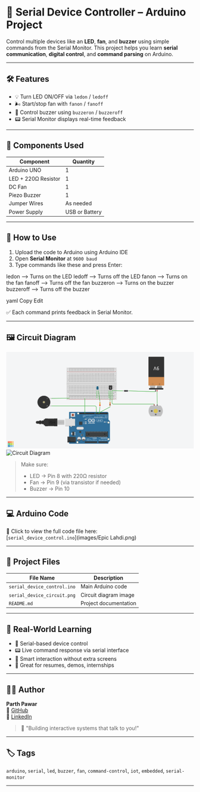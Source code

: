 # 🔌 Serial Device Controller – Arduino Project

Control multiple devices like an **LED**, **fan**, and **buzzer** using simple commands from the Serial Monitor. This project helps you learn **serial communication**, **digital control**, and **command parsing** on Arduino.

---

## 🛠 Features

- 💡 Turn LED ON/OFF via `ledon` / `ledoff`
- 🌬️ Start/stop fan with `fanon` / `fanoff`
- 🔔 Control buzzer using `buzzeron` / `buzzeroff`
- 📟 Serial Monitor displays real-time feedback

---

## 🔩 Components Used

| Component          | Quantity |
|-------------------|----------|
| Arduino UNO        | 1        |
| LED + 220Ω Resistor| 1        |
| DC Fan             | 1        |
| Piezo Buzzer       | 1        |
| Jumper Wires       | As needed |
| Power Supply       | USB or Battery |

---

## 🧠 How to Use

1. Upload the code to Arduino using Arduino IDE  
2. Open **Serial Monitor** at `9600 baud`  
3. Type commands like these and press Enter:

ledon --> Turns on the LED
ledoff --> Turns off the LED
fanon --> Turns on the fan
fanoff --> Turns off the fan
buzzeron --> Turns on the buzzer
buzzeroff --> Turns off the buzzer

yaml
Copy
Edit

✅ Each command prints feedback in Serial Monitor.

---

## 🖼️ Circuit Diagram

![Circuit Diagram](Serial-Device-Control.png)
![Circuit Diagram](Serial-Device-Control.jpg)



> Make sure:
> - LED → Pin 8 with 220Ω resistor  
> - Fan → Pin 9 (via transistor if needed)  
> - Buzzer → Pin 10

---

## 💻 Arduino Code

📂 Click to view the full code file here:  
[`serial_device_control.ino`](images/Epic Lahdi.png)

---

## 📁 Project Files

| File Name                 | Description                |
|--------------------------|----------------------------|
| `serial_device_control.ino` | Main Arduino code        |
| `serial_device_circuit.png` | Circuit diagram image    |
| `README.md`               | Project documentation     |

---

## 🚀 Real-World Learning

- 🔌 Serial-based device control  
- 📟 Live command response via serial interface  
- 🔧 Smart interaction without extra screens  
- 💼 Great for resumes, demos, internships

---

## 👨‍💻 Author

**Parth Pawar**  
🔗 [GitHub](https://github.com/parth-558)  
🔗 [LinkedIn](https://www.linkedin.com/in/parth-pawar-b82628248/)

> 💬 "Building interactive systems that talk to you!"

---

## 🏷️ Tags

`arduino`, `serial`, `led`, `buzzer`, `fan`, `command-control`, `iot`, `embedded`, `serial-monitor`

---
